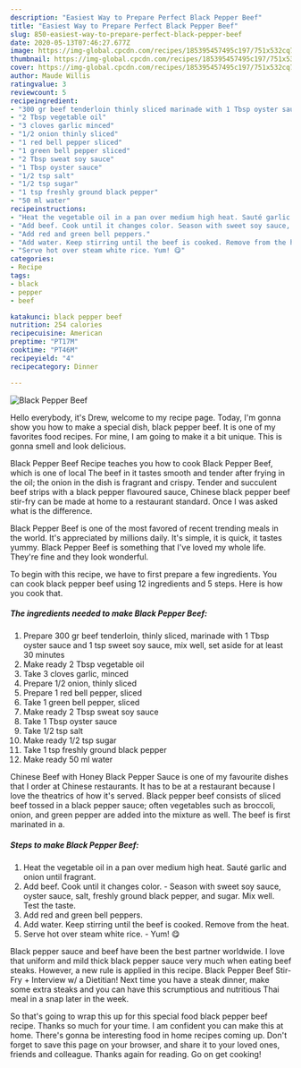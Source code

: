 ```yaml
---
description: "Easiest Way to Prepare Perfect Black Pepper Beef"
title: "Easiest Way to Prepare Perfect Black Pepper Beef"
slug: 850-easiest-way-to-prepare-perfect-black-pepper-beef
date: 2020-05-13T07:46:27.677Z
image: https://img-global.cpcdn.com/recipes/185395457495c197/751x532cq70/black-pepper-beef-recipe-main-photo.jpg
thumbnail: https://img-global.cpcdn.com/recipes/185395457495c197/751x532cq70/black-pepper-beef-recipe-main-photo.jpg
cover: https://img-global.cpcdn.com/recipes/185395457495c197/751x532cq70/black-pepper-beef-recipe-main-photo.jpg
author: Maude Willis
ratingvalue: 3
reviewcount: 5
recipeingredient:
- "300 gr beef tenderloin thinly sliced marinade with 1 Tbsp oyster sauce and 1 tsp sweet soy sauce mix well set aside for at least 30 minutes"
- "2 Tbsp vegetable oil"
- "3 cloves garlic minced"
- "1/2 onion thinly sliced"
- "1 red bell pepper sliced"
- "1 green bell pepper sliced"
- "2 Tbsp sweat soy sauce"
- "1 Tbsp oyster sauce"
- "1/2 tsp salt"
- "1/2 tsp sugar"
- "1 tsp freshly ground black pepper"
- "50 ml water"
recipeinstructions:
- "Heat the vegetable oil in a pan over medium high heat. Sauté garlic and onion until fragrant."
- "Add beef. Cook until it changes color. Season with sweet soy sauce, oyster sauce, salt, freshly ground black pepper, and sugar. Mix well. Test the taste."
- "Add red and green bell peppers."
- "Add water. Keep stirring until the beef is cooked. Remove from the heat."
- "Serve hot over steam white rice. Yum! 😋"
categories:
- Recipe
tags:
- black
- pepper
- beef

katakunci: black pepper beef 
nutrition: 254 calories
recipecuisine: American
preptime: "PT17M"
cooktime: "PT46M"
recipeyield: "4"
recipecategory: Dinner

---
```



![Black Pepper Beef](https://img-global.cpcdn.com/recipes/185395457495c197/751x532cq70/black-pepper-beef-recipe-main-photo.jpg)

Hello everybody, it's Drew, welcome to my recipe page. Today, I'm gonna show you how to make a special dish, black pepper beef. It is one of my favorites food recipes. For mine, I am going to make it a bit unique. This is gonna smell and look delicious.

Black Pepper Beef Recipe teaches you how to cook Black Pepper Beef, which is one of local The beef in it tastes smooth and tender after frying in the oil; the onion in the dish is fragrant and crispy. Tender and succulent beef strips with a black pepper flavoured sauce, Chinese black pepper beef stir-fry can be made at home to a restaurant standard. Once I was asked what is the difference.

Black Pepper Beef is one of the most favored of recent trending meals in the world. It's appreciated by millions daily. It's simple, it is quick, it tastes yummy. Black Pepper Beef is something that I've loved my whole life. They're fine and they look wonderful.


To begin with this recipe, we have to first prepare a few ingredients. You can cook black pepper beef using 12 ingredients and 5 steps. Here is how you cook that.

<!--inarticleads1-->

##### The ingredients needed to make Black Pepper Beef:

1. Prepare 300 gr beef tenderloin, thinly sliced, marinade with 1 Tbsp oyster sauce and 1 tsp sweet soy sauce, mix well, set aside for at least 30 minutes
1. Make ready 2 Tbsp vegetable oil
1. Take 3 cloves garlic, minced
1. Prepare 1/2 onion, thinly sliced
1. Prepare 1 red bell pepper, sliced
1. Take 1 green bell pepper, sliced
1. Make ready 2 Tbsp sweat soy sauce
1. Take 1 Tbsp oyster sauce
1. Take 1/2 tsp salt
1. Make ready 1/2 tsp sugar
1. Take 1 tsp freshly ground black pepper
1. Make ready 50 ml water


Chinese Beef with Honey Black Pepper Sauce is one of my favourite dishes that I order at Chinese restaurants. It has to be at a restaurant because I love the theatrics of how it&#39;s served. Black pepper beef consists of sliced beef tossed in a black pepper sauce; often vegetables such as broccoli, onion, and green pepper are added into the mixture as well. The beef is first marinated in a. 

<!--inarticleads2-->

##### Steps to make Black Pepper Beef:

1. Heat the vegetable oil in a pan over medium high heat. Sauté garlic and onion until fragrant.
1. Add beef. Cook until it changes color. - Season with sweet soy sauce, oyster sauce, salt, freshly ground black pepper, and sugar. Mix well. Test the taste.
1. Add red and green bell peppers.
1. Add water. Keep stirring until the beef is cooked. Remove from the heat.
1. Serve hot over steam white rice. - Yum! 😋


Black pepper sauce and beef have been the best partner worldwide. I love that uniform and mild thick black pepper sauce very much when eating beef steaks. However, a new rule is applied in this recipe. Black Pepper Beef Stir-Fry + Interview w/ a Dietitian! Next time you have a steak dinner, make some extra steaks and you can have this scrumptious and nutritious Thai meal in a snap later in the week. 

So that's going to wrap this up for this special food black pepper beef recipe. Thanks so much for your time. I am confident you can make this at home. There's gonna be interesting food in home recipes coming up. Don't forget to save this page on your browser, and share it to your loved ones, friends and colleague. Thanks again for reading. Go on get cooking!
